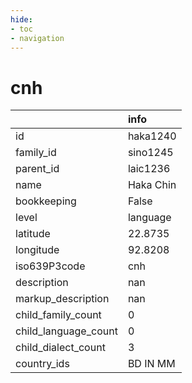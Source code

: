 ```yaml
---
hide:
- toc
- navigation
---
```

# cnh
|                      | info      |
|:---------------------|:----------|
| id                   | haka1240  |
| family_id            | sino1245  |
| parent_id            | laic1236  |
| name                 | Haka Chin |
| bookkeeping          | False     |
| level                | language  |
| latitude             | 22.8735   |
| longitude            | 92.8208   |
| iso639P3code         | cnh       |
| description          | nan       |
| markup_description   | nan       |
| child_family_count   | 0         |
| child_language_count | 0         |
| child_dialect_count  | 3         |
| country_ids          | BD IN MM  |